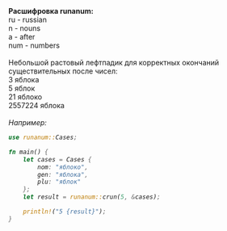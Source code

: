 <div>
<b>Расшифровка runanum:</b><br>
    ru  - russian<br>
    n   - nouns<br>
    a   - after<br>
    num - numbers<br>
</div><br> 

<div>
Небольшой растовый лефтпадик для корректных окончаний существительных после чисел:<br>
    3 яблока<br>
    5 яблок<br>
    21 яблоко<br>
    2557224 яблока<br>
</div><br> 

<div>
<i>Например:<i><br>

```rust
use runanum::Cases;

fn main() {
    let cases = Cases { 
        nom: "яблоко",
        gen: "яблока",
        plu: "яблок"
    };
    let result = runanum::crun(5, &cases);

    println!("5 {result}");
}
```
</div>
